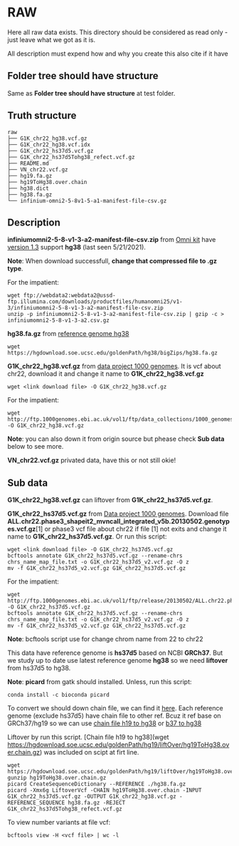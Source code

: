# RAW

Here all raw data exists. This directory should be considered as read only - just leave what we got as it is.

All description must expend how and why you create this also cite if it have

## Folder tree should have structure

Same as **Folder tree should have structure** at test folder.

## Truth structure

```tree
raw
├── G1K_chr22_hg38.vcf.gz
├── G1K_chr22_hg38.vcf.idx
├── G1K_chr22_hs37d5.vcf.gz
├── G1K_chr22_hs37d5Tohg38_refect.vcf.gz
├── README.md
├── VN_chr22.vcf.gz
├── hg19.fa.gz
├── hg19ToHg38.over.chain
├── hg38.dict
├── hg38.fa.gz
└── infinium-omni2-5-8v1-5-a1-manifest-file-csv.gz
```

## Description

**infiniumomni2-5-8-v1-3-a2-manifest-file-csv.zip** from [Omni kit](https://support.illumina.com/array/array_kits/humanomni2_5-8_beadchip_kit/downloads.html) have [version 1.3](ftp://webdata2:webdata2@ussd-ftp.illumina.com/downloads/productfiles/humanomni25/v1-3/infiniumomni2-5-8-v1-3-a2-manifest-file-csv.zip) support **hg38** (last seen 5/21/2021).

**Note**: When download successfull, **change that compressed file to .gz type**.

For the impatient:

```script
wget ftp://webdata2:webdata2@ussd-ftp.illumina.com/downloads/productfiles/humanomni25/v1-3/infiniumomni2-5-8-v1-3-a2-manifest-file-csv.zip
unzip -p infiniumomni2-5-8-v1-3-a2-manifest-file-csv.zip | gzip -c > infiniumomni2-5-8-v1-3-a2.csv.gz
```

**hg38.fa.gz** from [reference genome hg38](https://hgdownload.soe.ucsc.edu/goldenPath/hg38/bigZips/)

```script
wget https://hgdownload.soe.ucsc.edu/goldenPath/hg38/bigZips/hg38.fa.gz
```

**G1K_chr22_hg38.vcf.gz** from  [data project 1000 genomes](http://ftp.1000genomes.ebi.ac.uk/vol1/ftp/data_collections/1000_genomes_project/release/20190312_biallelic_SNV_and_INDEL/). It is vcf about chr22, download it and change it name to **G1K_chr22_hg38.vcf.gz**

```script
wget <link download file> -O G1K_chr22_hg38.vcf.gz
```

For the impatient:

```script
wget http://ftp.1000genomes.ebi.ac.uk/vol1/ftp/data_collections/1000_genomes_project/release/20190312_biallelic_SNV_and_INDEL/ALL.chr22.shapeit2_integrated_snvindels_v2a_27022019.GRCh38.phased.vcf.gz -O G1K_chr22_hg38.vcf.gz
```

**Note**: you can also down it from origin source but phease check **Sub data** below to see more.

**VN_chr22.vcf.gz** privated data, have this or not still okie!

## Sub data

**G1K_chr22_hg38.vcf.gz** can liftover from **G1K_chr22_hs37d5.vcf.gz**.

**G1K_chr22_hs37d5.vcf.gz** from [Data project 1000 genomes](http://ftp.1000genomes.ebi.ac.uk/vol1/ftp/release/20130502/). Download file **ALL.chr22.phase3_shapeit2_mvncall_integrated_v5b.20130502.genotypes.vcf.gz**[1] or phase3 vcf file about chr22 if file [1] not exits and change it name to **G1K_chr22_hs37d5.vcf.gz**. Or run this script:

```script
wget <link download file> -O G1K_chr22_hs37d5.vcf.gz
bcftools annotate G1K_chr22_hs37d5.vcf.gz --rename-chrs chrs_name_map_file.txt -o G1K_chr22_hs37d5_v2.vcf.gz -O z
mv -f G1K_chr22_hs37d5_v2.vcf.gz G1K_chr22_hs37d5.vcf.gz
```

For the impatient:

```script
wget http://ftp.1000genomes.ebi.ac.uk/vol1/ftp/release/20130502/ALL.chr22.phase3_shapeit2_mvncall_integrated_v5b.20130502.genotypes.vcf.gz -O G1K_chr22_hs37d5.vcf.gz
bcftools annotate G1K_chr22_hs37d5.vcf.gz --rename-chrs chrs_name_map_file.txt -o G1K_chr22_hs37d5_v2.vcf.gz -O z
mv -f G1K_chr22_hs37d5_v2.vcf.gz G1K_chr22_hs37d5.vcf.gz
```

**Note**: bcftools script use for change chrom name from 22 to chr22

This data have reference genome is **hs37d5** based on NCBI **GRCh37**. But we study up to date use latest reference genome **hg38** so we need **liftover** from hs37d5 to hg38.

**Note**: **picard** from gatk should installed. Unless, run this script:

```script
conda install -c bioconda picard
```

To convert we should down chain file, we can find it [here](https://hgdownload.soe.ucsc.edu/downloads.html). Each reference genome (exclude hs37d5) have chain file to other ref. Bcuz it ref base on GRCh37/hg19 so we can use [chain file h19 to hg38](https://hgdownload.soe.ucsc.edu/goldenPath/hg19/liftOver/hg19ToHg38.over.chain.gz) or [b37 to hg38](https://raw.githubusercontent.com/broadinstitute/gatk/master/scripts/funcotator/data_sources/gnomAD/b37ToHg38.over.chain)

Liftover by run this script. [Chain file h19 to hg38](wget https://hgdownload.soe.ucsc.edu/goldenPath/hg19/liftOver/hg19ToHg38.over.chain.gz) was included on scipt at firt line.

```script
wget https://hgdownload.soe.ucsc.edu/goldenPath/hg19/liftOver/hg19ToHg38.over.chain.gz
gunzip hg19ToHg38.over.chain.gz
picard CreateSequenceDictionary --REFERENCE ./hg38.fa.gz
picard -Xmx6g LiftoverVcf -CHAIN hg19ToHg38.over.chain -INPUT G1K_chr22_hs37d5.vcf.gz -OUTPUT G1K_chr22_hg38.vcf.gz -REFERENCE_SEQUENCE hg38.fa.gz -REJECT G1K_chr22_hs37d5Tohg38_refect.vcf.gz
```

To view number variants at file vcf:

```script
bcftools view -H <vcf file> | wc -l
```
